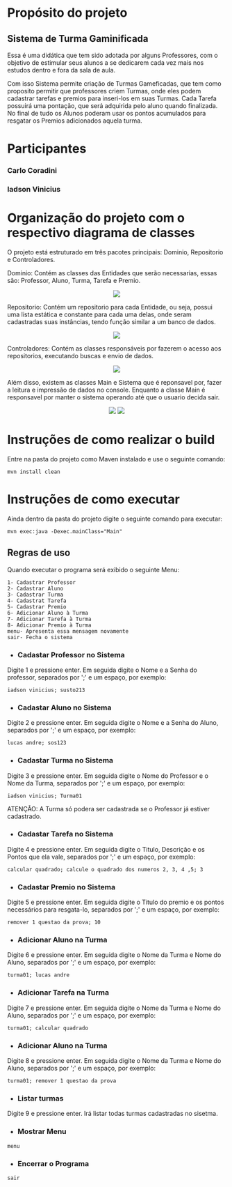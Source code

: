 # Propósito do projeto

## Sistema de Turma Gaminificada

Essa é uma didática que tem sido adotada por alguns Professores, com o objetivo de
estimular seus alunos a se dedicarem cada vez mais nos estudos dentro e fora da sala 
de aula.

Com isso Sistema permite criação de Turmas Gameficadas, que tem como proposito permitir 
que professores criem Turmas, onde eles podem cadastrar tarefas e premios para inseri-los
em suas Turmas. Cada Tarefa possuirá uma pontação, que será adquirida pelo aluno
quando finalizada. No final de tudo os Alunos poderam usar os pontos acumulados para
resgatar os Premios adicionados aquela turma.

# Participantes

### Carlo Coradini
### Iadson Vinicius


# Organização do projeto com o respectivo diagrama de classes
O projeto está estruturado em três pacotes principais: Dominio, Repositorio e Controladores.

Dominio: Contém as classes das Entidades que serão necessarias,
essas são: Professor, Aluno, Turma, Tarefa e Premio.
<p align="center">
    <img src="src/assets/dominios.png">
</p>

Repositorio: Contém um repositorio para cada Entidade, ou seja, possui uma lista 
estática e constante para cada uma delas, onde seram cadastradas suas instâncias, 
tendo função similar a um banco de dados.
<p align="center">
    <img src="src/assets/repositorios.png">
</p>


Controladores: Contém as classes responsáveis por fazerem o acesso aos repositorios,
executando buscas e envio de dados.
<p align="center">
    <img src="src/assets/controladores.png">
</p>

Além disso, existem as classes Main e Sistema que é reponsavel por, fazer a leitura e impressão de 
dados no console. Enquanto a classe Main é responsavel por manter o sistema operando
até que o usuario decida sair.
<p align="center">
    <img src="src/assets/sistema.png">
    <img align="up" src="src/assets/main.png">
</p>


# Instruções de como realizar o build
Entre na pasta do projeto como Maven instalado e use o seguinte comando:
````
mvn install clean
````

# Instruções de como executar
Ainda dentro da pasta do projeto digite o seguinte comando para executar:

````
mvn exec:java -Dexec.mainClass="Main"
````

## Regras de uso
Quando executar o programa será exibido o seguinte Menu:
````
1- Cadastrar Professor
2- Cadastrar Aluno
3- Cadastrar Turma
4- Cadastrat Tarefa
5- Cadastrar Premio
6- Adicionar Aluno à Turma
7- Adicionar Tarefa à Turma
8- Adicionar Premio à Turma
menu- Apresenta essa mensagem novamente
sair- Fecha o sistema
````
- ### Cadastar Professor no Sistema
Digite 1 e pressione enter.
Em seguida digite o Nome e a Senha do professor, separados por ';' e um espaço,
por exemplo:
````
iadson vinicius; susto213
````

- ###  Cadastar Aluno no Sistema
Digite 2 e pressione enter.
Em seguida digite o Nome e a Senha do Aluno, separados por ';' e um espaço,
por exemplo:
````
lucas andre; sos123
````

- ###  Cadastar Turma no Sistema
Digite 3 e pressione enter.
Em seguida digite o Nome do Professor e o Nome da Turma, separados por ';' e um espaço,
por exemplo:
````
iadson vinicius; Turma01
````
ATENÇÃO: A Turma só podera ser cadastrada se o Professor já estiver 
cadastrado.

- ###  Cadastar Tarefa no Sistema
Digite 4 e pressione enter.
Em seguida digite o Titulo, Descrição e os Pontos que ela vale, separados por ';' e um espaço,
por exemplo:
````
calcular quadrado; calcule o quadrado dos numeros 2, 3, 4 ,5; 3
````

- ###  Cadastar Premio no Sistema
Digite 5 e pressione enter.
Em seguida digite o Titulo do premio e os pontos necessários para 
resgata-lo, separados por ';' e um espaço,
por exemplo:
````
remover 1 questao da prova; 10
````

- ###  Adicionar Aluno na Turma
Digite 6 e pressione enter.
Em seguida digite o Nome da Turma e Nome do Aluno, separados por ';' e um espaço,
por exemplo:
````
turma01; lucas andre
````

- ###  Adicionar Tarefa na Turma
Digite 7 e pressione enter.
Em seguida digite o Nome da Turma e Nome do Aluno, separados por ';' e um espaço,
por exemplo:
````
turma01; calcular quadrado
````

- ###  Adicionar Aluno na Turma
Digite 8 e pressione enter.
Em seguida digite o Nome da Turma e Nome do Aluno, separados por ';' e um espaço,
por exemplo:
````
turma01; remover 1 questao da prova
````

- ###  Listar turmas
Digite 9 e pressione enter. Irá listar todas turmas cadastradas no sisetma.

- ### Mostrar Menu 
````
menu
````

- ### Encerrar o Programa
````
sair
````















